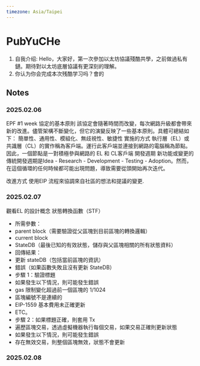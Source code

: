 ```yaml
---
timezone: Asia/Taipei
---
```


# PubYuCHe

1. 自我介绍: Hello，大家好，第一次參加以太坊協議殘酷共學，之前做過私有鏈。期待對以太坊底層協議有更深刻的理解。
2. 你认为你会完成本次残酷学习吗？會的

## Notes

<!-- Content_START -->

### 2025.02.06
EPF #1 week
協定的基本原則
    該協定會隨著時間而改變，每次網路升級都會帶來新的改進。儘管架構不斷變化，但它的演變反映了一些基本原則。具體可總結如下：
    簡單性、通用性、模組化、無歧視性、敏捷性
實施的方式
    執行層（EL）或共識層（CL）的實作稱為客戶端。運行此客戶端並連接到網路的電腦稱為節點。因此，一個節點是一對積極參與網路的 EL 和 CL客戶端
開發週期
    新功能或變更的傳統開發週期是Idea - Research - Development - Testing - Adoption。然而，在這個循環的任何時候都可能出現問題，導致需要從頭開始再次迭代。

改進方式
    使用EIP 流程來協調來自社區的想法和提議的變更.

### 2025.02.07
觀看EL 的設計概念
狀態轉換函數（STF）
- 所需參數：
 - parent block（需要驗證從父區塊到目前區塊的轉換邏輯）
 - current block
 - StateDB（最後已知的有效狀態，儲存與父區塊相關的所有狀態資料）
- 回傳結果：
 - 更新 stateDB（包括當前區塊的資訊）
 - 錯誤（如果函數失敗且沒有更新 StateDB）
- 步驟 1：驗證標題
 - 如果發生以下情況，則可能發生錯誤
 - gas 限制變化超過前一個區塊的 1/1024
 - 區塊編號不是連續的
 - EIP-1559 基本費用未正確更新
 - ETC。
- 步驟 2：如果標題正確，則套用 Tx
 - 遍歷區塊交易，透過虛擬機器執行每個交易，如果交易正確則更新狀態
 - 如果發生以下情況，則可能發生錯誤
 - 存在無效交易，則整個區塊無效，狀態不會更新

### 2025.02.08

<!-- Content_END -->
